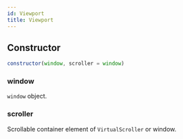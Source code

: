 ```yaml
---
id: Viewport
title: Viewport
---
```



## Constructor
```js
constructor(window, scroller = window)
```

### window
`window` object.

### scroller
Scrollable container element of `VirtualScroller` or window.

